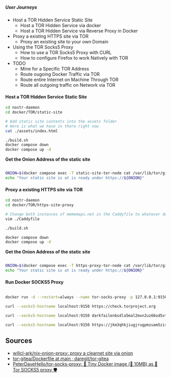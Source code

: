 ##### User Journeys

* Host a TOR Hidden Service Static Site
    * Host a TOR Hidden Service via docker
    * Host a TOR Hidden Service via Reverse Proxy in Docker
* Proxy a existing HTTPS site via TOR
    * Proxy an existing site to your own Domain
* Using the TOR Socks5 Proxy
    * How to use a TOR Socks5 Proxy with CURL
    * How to configure Firefox to work Natively with TOR
* TODO
  * Mine for a Specific TOR Address
  * Route ougoing Docker Traffic via TOR
  * Route entire Internet on Machine Through TOR
  * Route all outgoing traffic on Network via TOR

#### Host a TOR Hidden Service Static Site

``` bash
cd nostr-daemon
cd docker/TOR/static-site

# Add static site contents into the assets folder
# Here is what we have in there right now
cat ./assets/index.html

./build.sh
docker compose down
docker compose up -d
```

**Get the Onion Address of the static site**
``` bash

ONION=$(docker compose exec -T static-site-tor-node cat /var/lib/tor/gitea_service/hostname)
echo "Your static site is at is ready under https://${ONION}"

```


#### Proxy a existing HTTPS site via TOR

``` bash
cd nostr-daemon
cd docker/TOR/https-site-proxy

# Change both instances of mememaps.net in the Caddyfile to whatever domain you want
vim ./Caddyfile

./build.sh

docker compose down
docker compose up -d
```

**Get the Onion Address of the static site**
``` bash

ONION=$(docker compose exec -T https-proxy-tor-node cat /var/lib/tor/gitea_service/hostname)
echo "Your static site is at is ready under https://${ONION}"

```

#### Run Docker SOCKS5 Proxy

``` bash

docker run -d --restart=always --name tor-socks-proxy -p 127.0.0.1:9150:9150/tcp peterdavehello/tor-socks-proxy:latest

curl --socks5-hostname localhost:9150 https://check.torproject.org

curl --socks5-hostname localhost:9150 darkfailenbsdla5mal2mxn2uz66od5vtzd5qozslagrfzachha3f3id.onion 

curl --socks5-hostname localhost:9150 https://jkm3qhkjiugjrugpmzuam5zisdv5m7a6wkynlbvc5nyvdv5ih5huieqd.onion/

```


## Sources

- [willcl-ark/nix-onion-proxy: proxy a clearnet site via onion](https://github.com/willcl-ark/nix-onion-proxy/tree/master)
- [tor-gitea/Dockerfile at main · daregit/tor-gitea](https://github.com/daregit/tor-gitea/blob/main/Dockerfile)
- [PeterDaveHello/tor-socks-proxy: 🐳 Tiny Docker image (🤏 10MB) as 🧅 Tor SOCKS5 proxy 🛡](https://github.com/PeterDaveHello/tor-socks-proxy)
